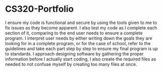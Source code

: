 # CS320-Portfolio

I ensure my code is functional and secure by using the tools given to me to fix issues as they become apparent. I also test my code as I complete each section of it, comparing to the end user needs to ensure a complete program. 
I interpret user needs by either writing down the goals they are looking for in a complete program, or for the case of school, refer to the guidelines and take each part step by step to ensure my final program is up to standards.
I approach designing software by gathering the proper information before I actually start coding, I also create the required files as needed to not confuse myself by creating too many files at once. 
